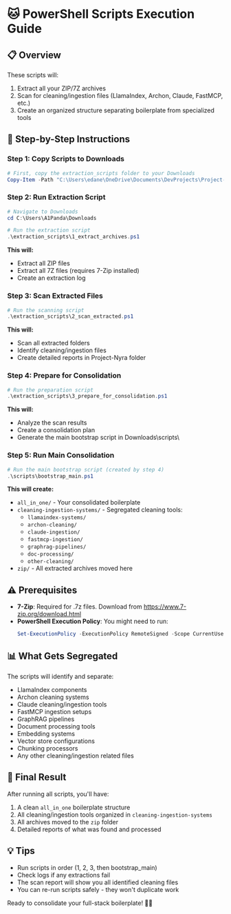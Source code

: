 # 🐱 PowerShell Scripts Execution Guide

## 📋 Overview
These scripts will:
1. Extract all your ZIP/7Z archives
2. Scan for cleaning/ingestion files (LlamaIndex, Archon, Claude, FastMCP, etc.)
3. Create an organized structure separating boilerplate from specialized tools

## 🚀 Step-by-Step Instructions

### Step 1: Copy Scripts to Downloads
```powershell
# First, copy the extraction_scripts folder to your Downloads
Copy-Item -Path "C:\Users\edane\OneDrive\Documents\DevProjects\Project-Nyra\extraction_scripts" -Destination "C:\Users\A1Panda\Downloads\" -Recurse
```

### Step 2: Run Extraction Script
```powershell
# Navigate to Downloads
cd C:\Users\A1Panda\Downloads

# Run the extraction script
.\extraction_scripts\1_extract_archives.ps1
```
**This will:**
- Extract all ZIP files
- Extract all 7Z files (requires 7-Zip installed)
- Create an extraction log

### Step 3: Scan Extracted Files
```powershell
# Run the scanning script
.\extraction_scripts\2_scan_extracted.ps1
```
**This will:**
- Scan all extracted folders
- Identify cleaning/ingestion files
- Create detailed reports in Project-Nyra folder

### Step 4: Prepare for Consolidation
```powershell
# Run the preparation script
.\extraction_scripts\3_prepare_for_consolidation.ps1
```
**This will:**
- Analyze the scan results
- Create a consolidation plan
- Generate the main bootstrap script in Downloads\scripts\

### Step 5: Run Main Consolidation
```powershell
# Run the main bootstrap script (created by step 4)
.\scripts\bootstrap_main.ps1
```
**This will create:**
- `all_in_one/` - Your consolidated boilerplate
- `cleaning-ingestion-systems/` - Segregated cleaning tools:
  - `llamaindex-systems/`
  - `archon-cleaning/`
  - `claude-ingestion/`
  - `fastmcp-ingestion/`
  - `graphrag-pipelines/`
  - `doc-processing/`
  - `other-cleaning/`
- `zip/` - All extracted archives moved here

## ⚠️ Prerequisites
- **7-Zip**: Required for .7z files. Download from https://www.7-zip.org/download.html
- **PowerShell Execution Policy**: You might need to run:
  ```powershell
  Set-ExecutionPolicy -ExecutionPolicy RemoteSigned -Scope CurrentUser
  ```

## 📊 What Gets Segregated
The scripts will identify and separate:
- LlamaIndex components
- Archon cleaning systems
- Claude cleaning/ingestion tools
- FastMCP ingestion setups
- GraphRAG pipelines
- Document processing tools
- Embedding systems
- Vector store configurations
- Chunking processors
- Any other cleaning/ingestion related files

## 🎯 Final Result
After running all scripts, you'll have:
1. A clean `all_in_one` boilerplate structure
2. All cleaning/ingestion tools organized in `cleaning-ingestion-systems`
3. All archives moved to the `zip` folder
4. Detailed reports of what was found and processed

## 💡 Tips
- Run scripts in order (1, 2, 3, then bootstrap_main)
- Check logs if any extractions fail
- The scan report will show you all identified cleaning files
- You can re-run scripts safely - they won't duplicate work

Ready to consolidate your full-stack boilerplate! 🚀🐱